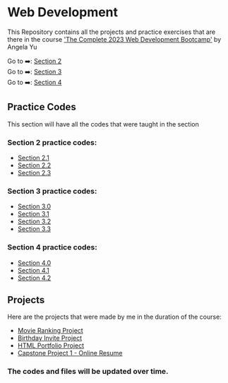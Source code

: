 # Web Development
 
This Repository contains all the projects and practice exercises that are there in the course ['The Complete 2023 Web Development Bootcamp'](https://www.udemy.com/course/the-complete-web-development-bootcamp/) by Angela Yu

Go to ➡️: [Section 2](./Section_2/)<br />
Go to ➡️: [Section 3](./Section_3/)<br />
Go to ➡️: [Section 4](./Section_4/)<br />

## Practice Codes

This section will have all the codes that were taught in the section

### Section 2 practice codes:

- [Section 2.1](./Section_2/2.1_Heading_Element/index.html) <br />
- [Section 2.2](./Section_2/2.2_Paragraph_Element/index.html) <br />
- [Section 2.3](./Section_2/2.3_Void_Elements/index.html) <br />

### Section 3 practice codes:

- [Section 3.0](./Section_3/3.0_List_Elements/index.html) <br />
- [Section 3.1](./Section_3/3.1_Nesting_and_Indentation/index.html) <br />
- [Section 3.2](./Section_3/3.2_Anchor_Elements/index.html) <br />
- [Section 3.3](./Section_3/3.3_Image_Elements/index.html) <br />

### Section 4 practice codes:

- [Section 4.0](./Section_4/4.0_File_Paths/Folder0/Folder3/index.html) <br />
- [Section 4.1](./Section_4/4.1_Webpages/index.html) <br />
- [Section 4.2](./Section_4/4.2_HTML_Boiler_Plate/index.html) <br />

## Projects

Here are the projects that were made by me in the duration of the course:

- [Movie Ranking Project](./Section_2/2.4_Movie_Ranking_Project/index.html) <br />
- [Birthday Invite Project](./Section_3/3.4_Birthday_Invite_Project/index.html) <br />
- [HTML Portfolio Project](./Section_4/4.3_HTML_Portfolio_Project/index.html) <br />
- [Capstone Project 1 - Online Resume](./Capstone_Projects/Project_1/index.html) <br />

### The codes and files will be updated over time.
